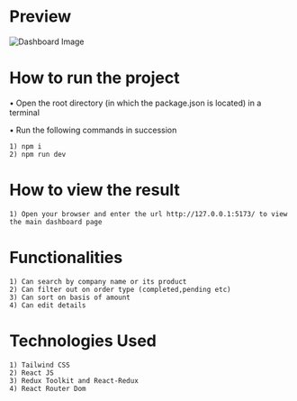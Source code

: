 # Preview

![Dashboard Image](https://i.ibb.co/175SgG1/Vite-React-TS.png)

# How to run the project

• Open the root directory (in which the package.json is located) in a terminal

• Run the following commands in succession

    1) npm i 
    2) npm run dev

# How to view the result

    1) Open your browser and enter the url http://127.0.0.1:5173/ to view the main dashboard page

# Functionalities 
    1) Can search by company name or its product
    2) Can filter out on order type (completed,pending etc)
    3) Can sort on basis of amount
    4) Can edit details
    
# Technologies Used

    1) Tailwind CSS
    2) React JS
    3) Redux Toolkit and React-Redux
    4) React Router Dom

